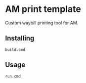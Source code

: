 # AM print template

Custom waybill printing tool for AM.

## Installing

```shell
build.cmd
```

## Usage

```shell
run.cmd
```
